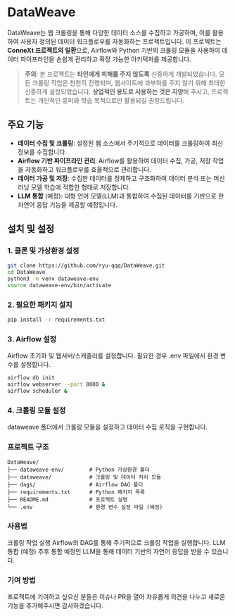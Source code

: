 # DataWeave

DataWeave는 웹 크롤링을 통해 다양한 데이터 소스를 수집하고 가공하며, 이를 활용하여 사용자 정의된 데이터 워크플로우를 자동화하는 프로젝트입니다. 이 프로젝트는 **ConneXt 프로젝트의 일환**으로, Airflow와 Python 기반의 크롤링 모듈을 사용하여 데이터 파이프라인을 손쉽게 관리하고 확장 가능한 아키텍처를 제공합니다.
> **주의**: 본 프로젝트는 **타인에게 피해를 주지 않도록** 신중하게 개발되었습니다. 모든 크롤링 작업은 천천히 진행되며, 웹사이트에 과부하를 주지 않기 위해 최대한 신중하게 설정되었습니다. **상업적인 용도로 사용하는 것은 지양**해 주시고, 프로젝트는 개인적인 흥미와 학습 목적으로만 활용되길 권장드립니다.

## 주요 기능

- **데이터 수집 및 크롤링**: 설정된 웹 소스에서 주기적으로 데이터를 크롤링하여 최신 정보를 수집합니다.
- **Airflow 기반 파이프라인 관리**: Airflow를 활용하여 데이터 수집, 가공, 저장 작업을 자동화하고 워크플로우를 효율적으로 관리합니다.
- **데이터 가공 및 저장**: 수집한 데이터를 정제하고 구조화하여 데이터 분석 또는 머신러닝 모델 학습에 적합한 형태로 저장합니다.
- **LLM 통합** (예정): 대형 언어 모델(LLM)과 통합하여 수집된 데이터를 기반으로 한 자연어 응답 기능을 제공할 예정입니다.

## 설치 및 설정

### 1. 클론 및 가상환경 설정
```bash
git clone https://github.com/ryu-qqq/DataWeave.git
cd DataWeave
python3 -m venv dataweave-env
source dataweave-env/bin/activate
```

### 2. 필요한 패키지 설치

```bash
pip install -r requirements.txt
```
### 3. Airflow 설정

Airflow 초기화 및 웹서버/스케줄러를 설정합니다. 필요한 경우 .env 파일에서 환경 변수를 설정합니다.

```bash
airflow db init
airflow webserver --port 8080 &
airflow scheduler &
```

### 4. 크롤링 모듈 설정

dataweave 폴더에서 크롤링 모듈을 설정하고 데이터 수집 로직을 구현합니다.

### 프로젝트 구조

```
DataWeave/
├── dataweave-env/        # Python 가상환경 폴더
├── dataweave/            # 크롤링 및 데이터 처리 모듈
├── dags/                 # Airflow DAG 폴더
├── requirements.txt      # Python 패키지 목록
├── README.md             # 프로젝트 설명
└── .env                  # 환경 변수 설정 파일 (예정)
```


### 사용법
크롤링 작업 실행
Airflow의 DAG를 통해 주기적으로 크롤링 작업을 실행합니다.
LLM 통합 (예정)
추후 통합 예정인 LLM을 통해 데이터 기반의 자연어 응답을 받을 수 있습니다.




### 기여 방법
프로젝트에 기여하고 싶으신 분들은 이슈나 PR을 열어 자유롭게 의견을 나누고 새로운 기능을 추가해주시면 감사하겠습니다.